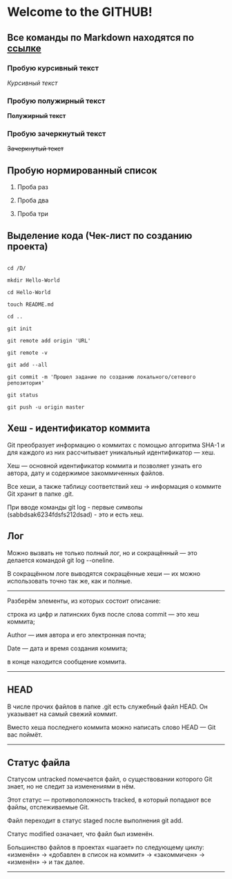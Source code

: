 # Welcome to the GITHUB!

## Все команды по Markdown находятся по [ссылке](https://gist.github.com/fomvasss/8dd8cd7f88c67a4e3727f9d39224a84c)

### Пробую курсивный текст

_Курсивный текст_

### Пробую полужирный текст

__Полужирный текст__

### Пробую зачеркнутый текст

~~Зачеркнутый текст~~

## Пробую нормированный список

1. Проба раз

2. Проба два

3. Проба три

## Выделение кода (Чек-лист по созданию проекта)

```

cd /D/

mkdir Hello-World

cd Hello-World

touch README.md

cd ..

git init

git remote add origin 'URL'

git remote -v

git add --all

git commit -m 'Прошел задание по созданию локального/сетевого репозитория'

git status 

git push -u origin master

```

## Хеш - идентификатор коммита

Git преобразует информацию о коммитах с помощью алгоритма SHA-1 и для каждого из них рассчитывает уникальный идентификатор — хеш.

Хеш — основной идентификатор коммита и позволяет узнать его автора, дату и содержимое закоммиченных файлов.

Все хеши, а также таблицу соответствий хеш → информация о коммите Git хранит в папке .git.

При вводе команды git log - первые символы  (sabbdsak6234fdsfs212dsad) - это и есть хеш.

## Лог

Можно вызвать не только полный лог, но и сокращённый — это делается командой git log --oneline.

В сокращённом логе выводятся сокращённые хеши — их можно использовать точно так же, как и полные.

---

Разберём элементы, из которых состоит описание:

строка из цифр и латинских букв после слова commit — это хеш коммита;

Author — имя автора и его электронная почта;

Date — дата и время создания коммита;

в конце находится сообщение коммита.

---

## HEAD

В числе прочих файлов в папке .git есть служебный файл HEAD. Он указывает на самый свежий коммит.

Вместо хеша последнего коммита можно написать слово HEAD — Git вас поймёт.

---

## Статус файла

Статусом untracked помечается файл, о существовании которого Git знает, но не следит за изменениями в нём. 

Этот статус — противоположность tracked, в который попадают все файлы, отслеживаемые Git.

Файл переходит в статус staged после выполнения git add.

Статус modified означает, что файл был изменён.

Большинство файлов в проектах «шагает» по следующему циклу: «изменён» → «добавлен в список на коммит» → «закоммичен» → «изменён» → и так далее.

---


